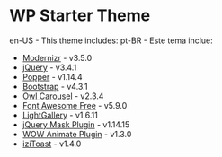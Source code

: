 # WP Starter Theme

en-US - This theme includes:
pt-BR - Este tema inclue:

  - [Modernizr](https://modernizr.com/) - v3.5.0
  - [jQuery](https://jquery.com/) - v3.4.1
  - [Popper](https://popper.js.org/) - v1.14.4
  - [Bootstrap](https://getbootstrap.com/) - v4.3.1
  - [Owl Carousel](https://owlcarousel2.github.io/OwlCarousel2/) - v2.3.4
  - [Font Awesome Free](https://fontawesome.com) - v5.9.0
  - [LightGallery](http://sachinchoolur.github.io/lightGallery/) - v1.6.11
  - [jQuery Mask Plugin](https://igorescobar.github.io/jQuery-Mask-Plugin/) - v1.14.15
  - [WOW Animate Plugin](https://wowjs.uk/) - v1.3.0
  - [iziToast](http://izitoast.marcelodolce.com/) - v1.4.0
